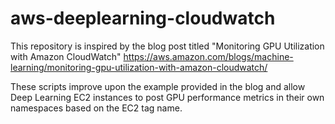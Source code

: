 # aws-deeplearning-cloudwatch

This repository is inspired by the blog post titled "Monitoring GPU Utilization with Amazon CloudWatch"
https://aws.amazon.com/blogs/machine-learning/monitoring-gpu-utilization-with-amazon-cloudwatch/

These scripts improve upon the example provided in the blog and allow Deep Learning EC2 instances to post GPU performance metrics in their own namespaces based on the EC2 tag name. 
